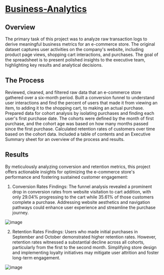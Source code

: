 # [Business-Analytics](https://docs.google.com/spreadsheets/d/1KTLxFl9SewwBtQmW9zfi8SypfXMmww_tKAkRCPrI-YY/edit?usp=sharing)

## Overview

The primary task of this project was to analyze raw transaction logs to derive meaningful business metrics for an e-commerce store. The original dataset captures user activities on the company's website, including product page views, shopping cart interactions, and purchases. The goal of the spreadsheet is to present polished insights to the executive team, highlighting key results and analytical decisions.

## The Process

Reviewed, cleaned, and filtered raw data that an e-commerce store gathered over a six-month period. Built a conversion funnel to understand user interactions and find the percent of users that made it from viewing an item, to adding it to the shopping cart, to making an actual purchase. Prepared data for cohort analysis by isolating purchases and finding each user's first purchase date. The cohorts were defined by the month of first purchase, and the cohort age was based on how many months passed since the first purchase. Calculated retention rates of customers over time based on the cohort data. Included a table of contents and an Executive Summary sheet for an overview of the process and results.

## Results

By meticulously analyzing conversion and retention metrics, this project offers actionable insights for optimizing the e-commerce store's performance and fostering sustained customer engagement:


1. Conversion Rates Findings: The funnel analysis revealed a prominent drop in conversion rates from website visitation to cart addition, with only 29.04% progressing to the cart while 35.61% of those customers complete a purchase. Addressing website aesthetics and navigation pathways could enhance user experience and streamline the purchase journey.

![image](https://github.com/TylerTurquand/Business-Anayltics/assets/151484458/d2f9e2b7-37d8-4815-938a-217ca7966547)


2. Retention Rates Findings: Users who made initial purchases in September and October demonstrated higher retention rates. However, retention rates witnessed a substantial decline across all cohorts, particularly from the first to the second month. Simplifying store design and implementing loyalty initiatives may mitigate user attrition and foster long-term engagement.

![image](https://github.com/TylerTurquand/Business-Anayltics/assets/151484458/9f96fbfd-c2f3-4849-900c-e5944d70ef16)



